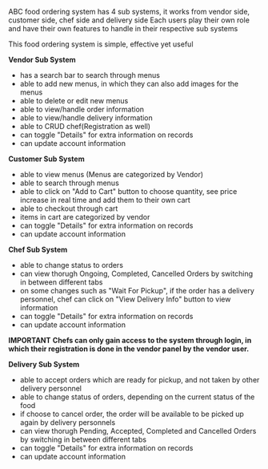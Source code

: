 ABC food ordering system has 4 sub systems, it works from vendor side, customer side, chef side and delivery side
Each users play their own role and have their own features to handle in their respective sub systems

This food ordering system is simple, effective yet useful

**Vendor Sub System**
- has a search bar to search through menus
- able to add new menus, in which they can also add images for the menus
- able to delete or edit new menus
- able to view/handle order information
- able to view/handle delivery information
- able to CRUD chef(Registration as well) 
- can toggle "Details" for extra information on records
- can update account information

**Customer Sub System**
- able to view menus (Menus are categorized by Vendor)
- able to search through menus
- able to click on "Add to Cart" button to choose quantity, see price increase in real time and add them to their own cart
- able to checkout through cart
- items in cart are categorized by vendor
- can toggle "Details" for extra information on records
- can update account information

**Chef Sub System**
- able to change status to orders
- can view thorugh Ongoing, Completed, Cancelled Orders by switching in between different tabs
- on some changes such as "Wait For Pickup", if the order has a delivery personnel, chef can click on "View Delivery Info" button to view information
- can toggle "Details" for extra information on records
- can update account information

**IMPORTANT** 
**Chefs can only gain access to the system through login, in which their registration is done in the vendor panel by the vendor user.**

**Delivery Sub System**
- able to accept orders which are ready for pickup, and not taken by other delivery personnel
- able to change status of orders, depending on the current status of the food
- if choose to cancel order, the order will be available to be picked up again by delivery personnels
- can view thorugh Pending, Accepted, Completed and Cancelled Orders by switching in between different tabs
- can toggle "Details" for extra information on records
- can update account information


